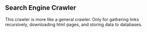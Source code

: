## Search Engine Crawler

This crawler is more like a general crawler. Only for gathering links recursively, downloading html pages, and storing data to databases.